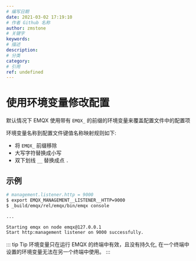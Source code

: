 ```yaml
---
# 编写日期
date: 2021-03-02 17:19:10
# 作者 Github 名称
author: zmstone
# 关键字
keywords:
# 描述
description:
# 分类
category:
# 引用
ref: undefined
---
```


# 使用环境变量修改配置

默认情况下 EMQX 使用带有 `EMQX_` 的前缀的环境变量来覆盖配置文件中的配置项

环境变量名称到配置文件键值名称映射规则如下:

- 将 ``EMQX_`` 前缀移除
- 大写字符替换成小写
- 双下划线 ``__`` 替换成点 ``.``


## 示例

```bash
# management.listener.http = 9000
$ export EMQX_MANAGEMENT__LISTENER__HTTP=9000
$ _build/emqx/rel/emqx/bin/emqx console

...

Starting emqx on node emqx@127.0.0.1
Start http:management listener on 9000 successfully.
```

::: tip Tip
环境变量只在运行 EMQX 的终端中有效，且没有持久化,
在一个终端中设置的环境变量无法在另一个终端中使用。
:::
